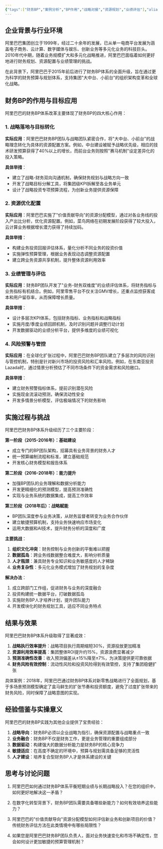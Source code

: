 ```yaml
---
{"tags":["财务BP","案例分析","BP作用","战略对接","资源规划","业绩评估"],"aliases":["阿里巴巴预算管理案例"],"created":"2024-05-13","update":"2024-05-13","dg-publish":true,"permalink":"/知识共享/001_财务/01_财务BP/03_案例/综合案例/案例1-财务BP作用与目标/","dgPassFrontmatter":true}
---
```


## 企业背景与行业环境

阿里巴巴集团创立于1999年，经过二十余年的发展，已从单一电商平台发展为涵盖电子商务、云计算、数字媒体与娱乐、创新业务等多元化业务的科技巨头。2010年代中期，随着业务规模扩大和多元化战略推进，阿里巴巴面临着如何更好地进行财务规划、资源配置与业绩管理的挑战。

在此背景下，阿里巴巴于2015年前后进行了财务BP体系的全面升级，旨在通过更为科学的财务预算与规划体系，支持集团"大中台、小前台"的组织架构变革和全球化战略。

## 财务BP的作用与目标应用

阿里巴巴的财务BP体系改革主要体现了财务BP的四大核心作用：

### 1. 战略落地与目标转化

**实际应用**：阿里巴巴财务BP团队与战略团队紧密合作，将"大中台、小前台"的战略理念转化为具体的资源配置方案。例如，中台建设被赋予战略优先级，相应的技术研发预算获得了40%以上的增长，而前台业务则按照"赛马机制"设定差异化的投入策略。

**具体举措**：
- 建立了战略-财务双向沟通机制，确保财务规划与战略方向一致
- 开发了战略目标分解工具，将集团级KPI拆解至各业务单元
- 设计了战略投资专项预算流程，为创新业务提供资源保障

### 2. 资源优化配置

**实际应用**：阿里巴巴实施了"价值贡献导向"的资源分配模型，通过对各业务线的投入产出比分析，优化资源配置。例如，菜鸟网络在初期发展阶段获得了较大投入，云计算业务根据增长潜力获得了持续加码。

**具体举措**：
- 构建业务投资回报评估体系，量化分析不同业务的投资价值
- 实施弹性预算管理，根据业务表现动态调整资源配置
- 建立跨业务资源共享机制，提升整体资源利用效率

### 3. 业绩管理与评估

**实际应用**：财务BP团队开发了"业务-财务双维度"的业绩评估体系，将财务指标与业务指标有机结合。例如，阿里零售平台不仅关注GMV增长，还重点监控获客成本和用户留存率，从而保障增长质量。

**具体举措**：
- 设计多层次KPI体系，包括财务指标、业务指标和战略指标
- 实施月度/季度业绩回顾机制，及时识别问题并调整行动计划
- 开发数据驱动的业绩分析平台，提供多维度的业绩可视化

### 4. 风险预警与管控

**实际应用**：在全球化扩张过程中，阿里巴巴财务BP团队建立了多层次的风险识别与管控机制，特别是针对新兴市场的投资风险和汇率风险。例如，在东南亚投资Lazada时，通过情景分析预估了不同市场条件下的资金需求和风险敞口。

**具体举措**：
- 建立财务预警指标体系，提前识别潜在风险
- 实施现金流滚动预测，确保流动性安全
- 开发多情景分析模型，评估极端情况下的财务影响

## 实施过程与挑战

阿里巴巴财务BP体系升级经历了三个主要阶段：

**第一阶段（2015-2016年）：基础建设**
- 成立专门的BP团队架构，招募具有业务背景的财务人才
- 统一预算编制流程和标准，建立基础规范
- 开发核心财务模型和报告体系

**第二阶段（2016-2018年）：能力提升**
- 加强BP团队的业务理解和数据分析能力
- 开发更精细化的预测模型，提高预测准确性
- 实现与业务系统的数据集成，提高工作效率

**第三阶段（2018年后）：战略赋能**
- BP团队深度参与业务决策，从财务监督者转变为业务合作伙伴
- 建立敏捷预算机制，支持业务快速响应市场变化
- 运用大数据和AI技术，提升财务分析的深度和广度

**主要挑战**：
1. **组织文化冲突**：财务控制与业务创新的平衡难以把握
2. **数据孤岛**：跨业务线数据整合难度大，影响分析质量
3. **人才瓶颈**：兼具财务专业知识和业务敏感度的人才稀缺
4. **业务复杂性**：多元化业务模式增加了财务规划的复杂度

**解决办法**：
1. 成立跨部门工作组，促进财务与业务的深度融合
2. 投资构建统一数据平台，打破数据孤岛
3. 实施财务BP人才培养计划，提升团队能力
4. 开发模块化的财务规划工具，适应不同业务特点

## 结果与效果

阿里巴巴财务BP体系升级取得了显著成效：

1. **战略执行效率提升**：战略项目执行周期缩短30%，资源投放更加精准
2. **资源利用效率提高**：集团整体ROI提升约15%，资源浪费显著减少
3. **预测准确性改善**：收入预测偏差从±15%降至±7%，为决策提供更可靠依据
4. **财务风险有效控制**：流动性风险和投资风险得到有效管控，支持了集团稳健扩张

具体案例：2018年，阿里巴巴通过财务BP体系对新零售战略进行了全面规划，基于多场景预测模型确定了盒马鲜生的扩张节奏和投资额度，避免了过度扩张带来的财务风险，同时保障了战略意图的实现。

## 经验借鉴与实操意义

阿里巴巴的财务BP实践为其他企业提供了宝贵经验：

1. **战略导向**：财务BP必须以企业战略为指引，确保资源配置与战略重点一致
2. **业务融合**：财务BP不仅是财务工作，更是业务管理的重要组成部分
3. **数据驱动**：构建强大的数据分析能力是财务BP的核心竞争力
4. **敏捷适应**：在高度不确定的环境中，预算与规划需具备足够的灵活性
5. **人才建设**：培养复合型财务BP人才是体系建设的关键

## 思考与讨论问题

1. 阿里巴巴如何通过财务BP体系平衡短期业绩与长期战略投入？在您的组织中，如何更好地解决这一矛盾？

2. 在数字化转型背景下，财务BP团队需要具备哪些新能力？如何有效培养这些能力？

3. 阿里巴巴的"价值贡献导向"资源分配模型如何评估新业务和创新项目的价值？传统财务评估方法在此类情境中有哪些局限性？

4. 如果您是阿里巴巴财务BP团队负责人，面对业务快速变化和市场不确定性，您会如何设计更加敏捷的预算管理机制？ 